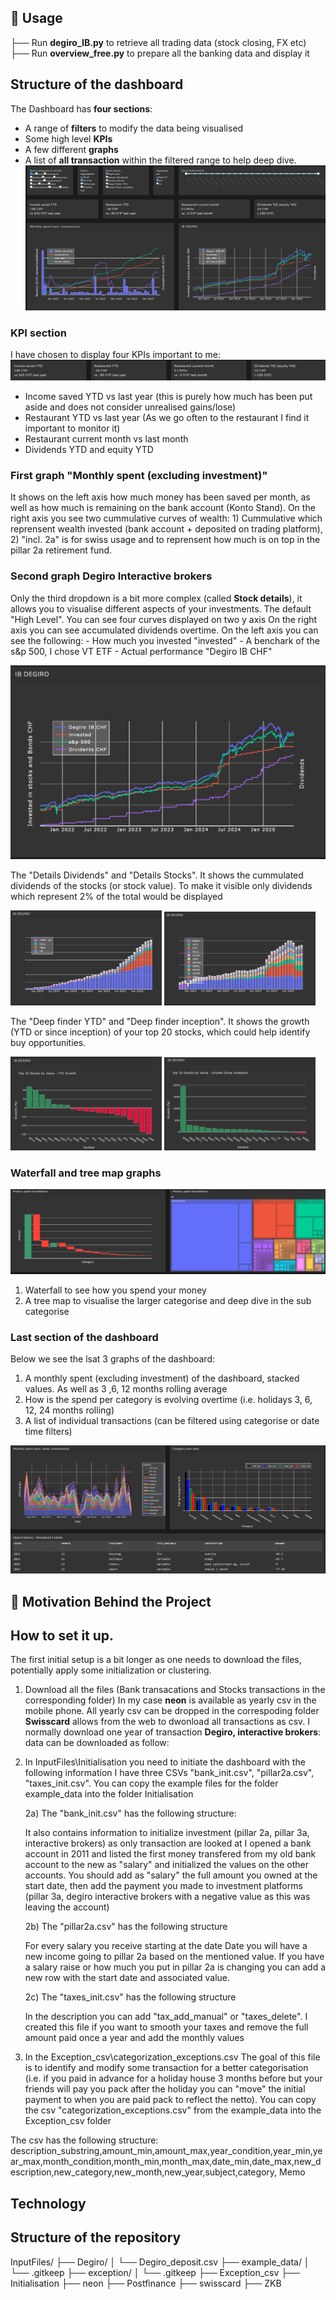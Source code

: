 ## 🚀 Usage 
├── Run **degiro_IB.py** to retrieve all trading data (stock closing, FX etc)  
├── Run **overview_free.py** to prepare all the banking data and display it

## Structure of the dashboard
The Dashboard has **four sections**:
- A range of **filters** to modify the data being visualised
- Some high level **KPIs**
- A few different **graphs**
- A list of **all transaction** within the filtered range to help deep dive.
![Dashboard overview](assets/dashboard_top.png)

### KPI section
I have chosen to display four KPIs important to me:
![KPI section](assets/KPI_section.png)
- Income saved YTD vs last year (this is purely how much has been put aside and does not consider unrealised gains/lose)
- Restaurant YTD vs last year (As we go often to the restaurant I find it important to monitor it)
- Restaurant current month vs last month
- Dividends YTD and equity YTD

### First graph "Monthly spent (excluding investment)"
 It shows on the left axis how much money has been saved per month, as well as how much is remaining on the bank account (Konto Stand). On the right axis you see two cummulative curves of wealth: 1) Cummulative which reprensent wealth invested (bank account + deposited on trading platform), 2) "incl. 2a" is for swiss usage and to reprensent how much is on top in the pillar 2a retirement fund.

### Second graph Degiro Interactive brokers
Only the third dropdown is a bit more complex (called **Stock details**), it allows you to visualise different aspects of your investments.
The default "High Level". You can see four curves displayed on two y axis On the right axis you can see accumulated dividends overtime. On the left axis you can see the following:
    - How much you invested "invested"
    - A benchark of the s&p 500, I chose VT ETF
    - Actual performance "Degiro IB CHF"

![High Level stock](assets/stock_HighLevel.png)

The "Details Dividends" and "Details Stocks". It shows the cummulated dividends of the stocks (or stock value). To make it visible only dividends which represent 2% of the total would be displayed
<p float="left">
  <img src="assets/dividends_details.png" width="48%" />
  <img src="assets/stock_details.png" width="48%" />
</p>

The "Deep finder YTD" and "Deep finder inception". It shows the growth (YTD or since inception) of your top 20 stocks, which could help identify buy opportunities.
<p float="left">
  <img src="assets/deep_finder_YTD.png" width="48%" />
  <img src="assets/deep_finder_inception.png" width="48%" />
</p>

### Waterfall and tree map graphs
![Tree map wateral](assets/treemap_waterfall.png)
1) Waterfall to see how you spend your money
2) A tree map to visualise the larger categorise and deep dive in the sub categorise

### Last section of the dashboard
Below we see the lsat 3 graphs of the dashboard: 
1) A monthly spent (excluding investment) of the dashboard, stacked values. As well as 3 ,6, 12 months rolling average
2) How is the spend per category is evolving overtime (i.e. holidays 3, 6, 12, 24 months rolling)
3) A list of individual transactions (can be filtered using categorise or date time filters)

![Bottom graphs](assets/bottom_dashboard.png)

## 📌 Motivation Behind the Project

## How to set it up.
The first initial setup is a bit longer as one needs to download the files, potentially apply some initialization or clustering.

1) Download all the files (Bank transacations and Stocks transactions in the corresponding folder)
In my case **neon** is available as yearly csv in the mobile phone. All yearly csv can be dropped in the correspoding folder
**Swisscard** allows from the web to dwonload all transactions as csv. I normally download one year of transaction
**Degiro, interactive brokers**: data can be downloaded as follow:

2) In InputFiles\Initialisation you need to initiate the dashboard with the following information
I have three CSVs "bank_init.csv", "pillar2a.csv", "taxes_init.csv". You can copy the example files for the folder example_data into the folder Initialisation
    
    2a) The "bank_init.csv" has the following structure:

    It also contains information to initialize investment (pillar 2a, pillar 3a, interactive brokers) as only transaction are looked at
    I opened a bank account in 2011 and listed the first money transfered from my old bank account to the new as "salary" and initialized the values on the other accounts.
    You should add as "salary" the full amount you owned at the start date, then add the payment you made to investment platforms (pillar 3a, degiro interactive brokers with a negative value as this was leaving the account)

    2b) The "pillar2a.csv" has the following structure

    For every salary you receive starting at the date Date you will have a new income going to pillar 2a based on the mentioned value. If you have a salary raise or how much you put in pillar 2a is changing you can add a new row with the start date and associated value.

    2c) The "taxes_init.csv" has the following structure

    In the description you can add "tax_add_manual" or "taxes_delete". I created this file if you want to smooth your taxes and remove the full amount paid once a year and add the monthly values

3) In the Exception_csv\categorization_exceptions.csv
The goal of this file is to identify and modify some transaction for a better categorisation (i.e. if you paid in advance for a holiday house 3 months before but your friends will pay you pack after the holiday you can "move" the initial payment to when you are paid pack to reflect the netto). You can copy the csv "categorization_exceptions.csv" from the example_data into the Exception_csv folder

The csv has the following structure: description_substring,amount_min,amount_max,year_condition,year_min,year_max,month_condition,month_min,month_max,date_min,date_max,new_description,new_category,new_month,new_year,subject,category, Memo


## Technology


## Structure of the repository
InputFiles/ ├── Degiro/ │ └── Degiro_deposit.csv ├── example_data/ │ └── .gitkeep ├── exception/ │ └── .gitkeep ├── Exception_csv ├── Initialisation ├── neon ├── Postfinance ├── swisscard ├── ZKB